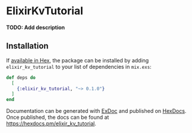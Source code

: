 # ElixirKvTutorial

**TODO: Add description**

## Installation

If [available in Hex](https://hex.pm/docs/publish), the package can be installed
by adding `elixir_kv_tutorial` to your list of dependencies in `mix.exs`:

```elixir
def deps do
  [
    {:elixir_kv_tutorial, "~> 0.1.0"}
  ]
end
```

Documentation can be generated with [ExDoc](https://github.com/elixir-lang/ex_doc)
and published on [HexDocs](https://hexdocs.pm). Once published, the docs can
be found at <https://hexdocs.pm/elixir_kv_tutorial>.

